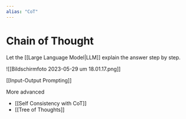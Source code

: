 ```yaml
---
alias: "CoT"
---
```


# Chain of Thought 

Let the [[Large Language Model|LLM]] explain the answer step by step.

![[Bildschirm­foto 2023-05-29 um 18.01.17.png]]


[[Input-Output Prompting]]

More advanced 
- [[Self Consistency with CoT]]
- [[Tree of Thoughts]]


